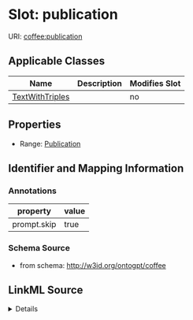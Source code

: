 # Slot: publication

URI: [coffee:publication](http://w3id.org/ontogpt/coffee/publication)



<!-- no inheritance hierarchy -->




## Applicable Classes

| Name | Description | Modifies Slot |
| --- | --- | --- |
[TextWithTriples](TextWithTriples.md) |  |  no  |







## Properties

* Range: [Publication](Publication.md)





## Identifier and Mapping Information





### Annotations

| property | value |
| --- | --- |
| prompt.skip | true |



### Schema Source


* from schema: http://w3id.org/ontogpt/coffee




## LinkML Source

<details>
```yaml
name: publication
annotations:
  prompt.skip:
    tag: prompt.skip
    value: 'true'
from_schema: http://w3id.org/ontogpt/coffee
rank: 1000
alias: publication
owner: TextWithTriples
domain_of:
- TextWithTriples
range: Publication
inlined: true

```
</details>